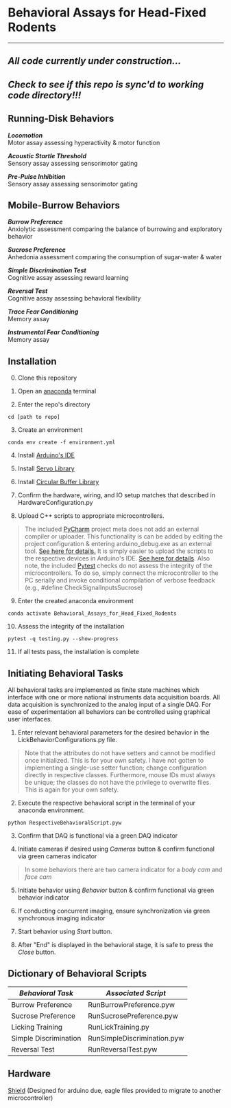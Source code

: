 # Behavioral Assays for Head-Fixed Rodents
---
##    

## **_All code currently under construction..._**      
## **_Check to see if this repo is sync'd to working code directory!!!_**

## Running-Disk Behaviors

**_Locomotion_**     
Motor assay assessing hyperactivity & motor function

**_Acoustic Startle Threshold_**      
Sensory assay assessing sensorimotor gating

**_Pre-Pulse Inhibition_**      
Sensory assay assessing sensorimotor gating

## Mobile-Burrow Behaviors      

**_Burrow Preference_**      
Anxiolytic assessment comparing the balance of burrowing and exploratory behavior

**_Sucrose Preference_**      
Anhedonia assessment comparing the consumption of sugar-water & water     

**_Simple Discrimination Test_**      
Cognitive assay assessing reward learning     

**_Reversal Test_**     
Cognitive assay assessing behavioral flexibility

**_Trace Fear Conditioning_**       
Memory assay        

**_Instrumental Fear Conditioning_**        
Memory assay        

## Installation     
0. Clone this repository  


1. Open an [anaconda](https://www.anaconda.com/) terminal  

2. Enter the repo's directory    

```
cd [path to repo]
```

3. Create an environment

```
conda env create -f environment.yml      
```

4. Install [Arduino's IDE](https://www.arduino.cc/en/software)      

5. Install [Servo Library](https://www.arduino.cc/reference/en/libraries/servo/)

6. Install [Circular Buffer Library](https://www.arduino.cc/reference/en/libraries/circularbuffer/)

7. Confirm the hardware, wiring, and IO setup matches that described in HardwareConfiguration.py      

8. Upload C++ scripts to appropriate microcontrollers.    
> The included [PyCharm](https://www.jetbrains.com/pycharm/) project meta does not add an external compiler or uploader. This functionality is can be added by editing the project configuration & entering arduino_debug.exe as an external tool. [See here for details.](https://samclane.dev/Pycharm-Arduino/) It is simply easier to upload the scripts to the respective devices in Arduino's IDE. [See here for details](https://support.arduino.cc/hc/en-us/articles/4733418441116-Upload-a-sketch-in-Arduino-IDE). Also note, the included [Pytest](https://docs.pytest.org/en/7.1.x/) checks do not assess the integrity of the microcontrollers. To do so, simply connect the microcontroller to the PC serially and invoke conditional compilation of verbose feedback (e.g., #define CheckSignalInputsSucrose)   

9. Enter the created anaconda environment     

```
conda activate Behavioral_Assays_for_Head_Fixed_Rodents
```

10. Assess the integrity of the installation      

```
pytest -q testing.py --show-progress
```

11. If all tests pass, the installation is complete      

## Initiating Behavioral Tasks      

All behavioral tasks are implemented as finite state machines which interface with one or more national instruments data acquisition boards. All data acquisition is synchronized to the analog input of a single DAQ. For ease of experimentation all behaviors can be controlled using graphical user interfaces.    

1. Enter relevant behavioral parameters for the desired behavior in the LickBehaviorConfigurations.py file. 
> Note that the attributes do not have setters and cannot be modified once initialized. This is for your own safety. I have not gotten to implementing a single-use setter function; change configuration directly in respective classes. Furthermore, mouse IDs must always be unique; the classes do not have the privilege to overwrite files. This is again for your own safety.

2. Execute the respective behavioral script in the terminal of your anaconda environment.

```
python RespectiveBehavioralScript.pyw
```

3. Confirm that DAQ is functional via a green DAQ indicator     

4. Initiate cameras if desired using *Cameras* button & confirm functional via green cameras indicator         
> In some behaviors there are two camera indicator for a *body cam* and *face cam*

5. Initiate behavior using *Behavior* button & confirm functional via green behavior indicator    

6. If conducting concurrent imaging, ensure synchronization via green synchronous imaging indicator   

7. Start behavior using *Start* button.

8. After "End" is displayed in the behavioral stage, it is safe to press the *Close* button.    

## Dictionary of Behavioral Scripts     

| **_Behavioral Task_** | **_Associated Script_** |
| --------------- | ----------------- |
| Burrow Preference | RunBurrowPreference.pyw |
| Sucrose Preference | RunSucrosePreference.pyw |
| Licking Training | RunLickTraining.py |
| Simple Discrimination | RunSimpleDiscrimination.pyw |
| Reversal Test | RunReversalTest.pyw |

## Hardware

[Shield](https://oshpark.com/shared_projects/IC9BiR9Q) (Designed for arduino due, eagle files provided to migrate to another microcontroller)
